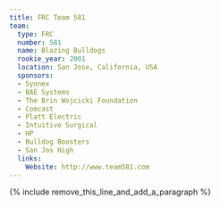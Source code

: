 ```yaml
---
title: FRC Team 581
team:
  type: FRC
  number: 581
  name: Blazing Bulldogs
  rookie_year: 2001
  location: San Jose, California, USA
  sponsors:
  - Synnex
  - BAE Systems
  - The Brin Wojcicki Foundation
  - Comcast
  - Platt Electric
  - Intuitive Surgical
  - HP
  - Bulldog Boosters
  - San Jos High
  links:
    Website: http://www.team581.com
---
```


{% include remove_this_line_and_add_a_paragraph %}